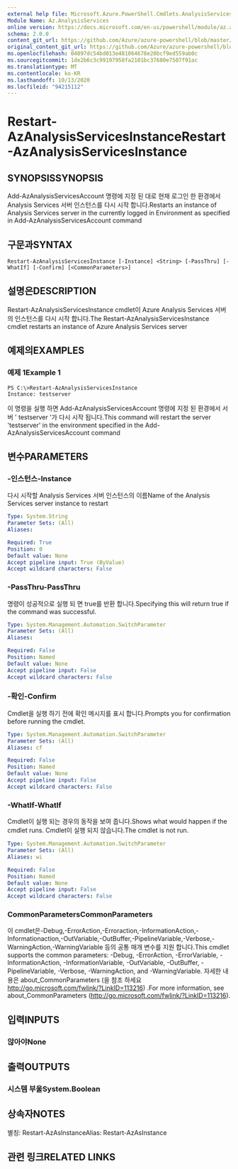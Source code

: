 ```yaml
---
external help file: Microsoft.Azure.PowerShell.Cmdlets.AnalysisServices.Dataplane.dll-Help.xml
Module Name: Az.AnalysisServices
online version: https://docs.microsoft.com/en-us/powershell/module/az.analysisservices/restart-azanalysisservicesinstance
schema: 2.0.0
content_git_url: https://github.com/Azure/azure-powershell/blob/master/src/AnalysisServices/AnalysisServices/help/Restart-AzAnalysisServicesInstance.md
original_content_git_url: https://github.com/Azure/azure-powershell/blob/master/src/AnalysisServices/AnalysisServices/help/Restart-AzAnalysisServicesInstance.md
ms.openlocfilehash: 04097dc54bd013e481064678e20bcf9ed559ab0c
ms.sourcegitcommit: 1de2b6c3c99197958fa2101bc37680e7507f91ac
ms.translationtype: MT
ms.contentlocale: ko-KR
ms.lasthandoff: 10/13/2020
ms.locfileid: "94215112"
---
```

# <span data-ttu-id="5d5fb-101">Restart-AzAnalysisServicesInstance</span><span class="sxs-lookup"><span data-stu-id="5d5fb-101">Restart-AzAnalysisServicesInstance</span></span>

## <span data-ttu-id="5d5fb-102">SYNOPSIS</span><span class="sxs-lookup"><span data-stu-id="5d5fb-102">SYNOPSIS</span></span>
<span data-ttu-id="5d5fb-103">Add-AzAnalysisServicesAccount 명령에 지정 된 대로 현재 로그인 한 환경에서 Analysis Services 서버 인스턴스를 다시 시작 합니다.</span><span class="sxs-lookup"><span data-stu-id="5d5fb-103">Restarts an instance of Analysis Services server in the currently logged in Environment as specified in Add-AzAnalysisServicesAccount command</span></span>

## <span data-ttu-id="5d5fb-104">구문과</span><span class="sxs-lookup"><span data-stu-id="5d5fb-104">SYNTAX</span></span>

```
Restart-AzAnalysisServicesInstance [-Instance] <String> [-PassThru] [-WhatIf] [-Confirm] [<CommonParameters>]
```

## <span data-ttu-id="5d5fb-105">설명은</span><span class="sxs-lookup"><span data-stu-id="5d5fb-105">DESCRIPTION</span></span>
<span data-ttu-id="5d5fb-106">Restart-AzAnalysisServicesInstance cmdlet이 Azure Analysis Services 서버의 인스턴스를 다시 시작 합니다.</span><span class="sxs-lookup"><span data-stu-id="5d5fb-106">The Restart-AzAnalysisServicesInstance cmdlet restarts an instance of Azure Analysis Services server</span></span>

## <span data-ttu-id="5d5fb-107">예제의</span><span class="sxs-lookup"><span data-stu-id="5d5fb-107">EXAMPLES</span></span>

### <span data-ttu-id="5d5fb-108">예제 1</span><span class="sxs-lookup"><span data-stu-id="5d5fb-108">Example 1</span></span>
```
PS C:\>Restart-AzAnalysisServicesInstance
Instance: testserver
```

<span data-ttu-id="5d5fb-109">이 명령을 실행 하면 Add-AzAnalysisServicesAccount 명령에 지정 된 환경에서 서버 ' testserver '가 다시 시작 됩니다.</span><span class="sxs-lookup"><span data-stu-id="5d5fb-109">This command will restart the server 'testserver' in the environment specified in the Add-AzAnalysisServicesAccount command</span></span>

## <span data-ttu-id="5d5fb-110">변수</span><span class="sxs-lookup"><span data-stu-id="5d5fb-110">PARAMETERS</span></span>

### <span data-ttu-id="5d5fb-111">-인스턴스</span><span class="sxs-lookup"><span data-stu-id="5d5fb-111">-Instance</span></span>
<span data-ttu-id="5d5fb-112">다시 시작할 Analysis Services 서버 인스턴스의 이름</span><span class="sxs-lookup"><span data-stu-id="5d5fb-112">Name of the Analysis Services server instance to restart</span></span>

```yaml
Type: System.String
Parameter Sets: (All)
Aliases:

Required: True
Position: 0
Default value: None
Accept pipeline input: True (ByValue)
Accept wildcard characters: False
```

### <span data-ttu-id="5d5fb-113">-PassThru</span><span class="sxs-lookup"><span data-stu-id="5d5fb-113">-PassThru</span></span>
<span data-ttu-id="5d5fb-114">명령이 성공적으로 실행 되 면 true를 반환 합니다.</span><span class="sxs-lookup"><span data-stu-id="5d5fb-114">Specifying this will return true if the command was successful.</span></span>

```yaml
Type: System.Management.Automation.SwitchParameter
Parameter Sets: (All)
Aliases:

Required: False
Position: Named
Default value: None
Accept pipeline input: False
Accept wildcard characters: False
```

### <span data-ttu-id="5d5fb-115">-확인</span><span class="sxs-lookup"><span data-stu-id="5d5fb-115">-Confirm</span></span>
<span data-ttu-id="5d5fb-116">Cmdlet을 실행 하기 전에 확인 메시지를 표시 합니다.</span><span class="sxs-lookup"><span data-stu-id="5d5fb-116">Prompts you for confirmation before running the cmdlet.</span></span>

```yaml
Type: System.Management.Automation.SwitchParameter
Parameter Sets: (All)
Aliases: cf

Required: False
Position: Named
Default value: None
Accept pipeline input: False
Accept wildcard characters: False
```

### <span data-ttu-id="5d5fb-117">-WhatIf</span><span class="sxs-lookup"><span data-stu-id="5d5fb-117">-WhatIf</span></span>
<span data-ttu-id="5d5fb-118">Cmdlet이 실행 되는 경우의 동작을 보여 줍니다.</span><span class="sxs-lookup"><span data-stu-id="5d5fb-118">Shows what would happen if the cmdlet runs.</span></span>
<span data-ttu-id="5d5fb-119">Cmdlet이 실행 되지 않습니다.</span><span class="sxs-lookup"><span data-stu-id="5d5fb-119">The cmdlet is not run.</span></span>

```yaml
Type: System.Management.Automation.SwitchParameter
Parameter Sets: (All)
Aliases: wi

Required: False
Position: Named
Default value: None
Accept pipeline input: False
Accept wildcard characters: False
```

### <span data-ttu-id="5d5fb-120">CommonParameters</span><span class="sxs-lookup"><span data-stu-id="5d5fb-120">CommonParameters</span></span>
<span data-ttu-id="5d5fb-121">이 cmdlet은-Debug,-ErrorAction,-Erroraction,-InformationAction,-Informationaction,-OutVariable,-OutBuffer,-PipelineVariable,-Verbose,-WarningAction,-WarningVariable 등의 공통 매개 변수를 지원 합니다.</span><span class="sxs-lookup"><span data-stu-id="5d5fb-121">This cmdlet supports the common parameters: -Debug, -ErrorAction, -ErrorVariable, -InformationAction, -InformationVariable, -OutVariable, -OutBuffer, -PipelineVariable, -Verbose, -WarningAction, and -WarningVariable.</span></span> <span data-ttu-id="5d5fb-122">자세한 내용은 about_CommonParameters (을 참조 하세요 http://go.microsoft.com/fwlink/?LinkID=113216) .</span><span class="sxs-lookup"><span data-stu-id="5d5fb-122">For more information, see about_CommonParameters (http://go.microsoft.com/fwlink/?LinkID=113216).</span></span>

## <span data-ttu-id="5d5fb-123">입력</span><span class="sxs-lookup"><span data-stu-id="5d5fb-123">INPUTS</span></span>

### <span data-ttu-id="5d5fb-124">않아야</span><span class="sxs-lookup"><span data-stu-id="5d5fb-124">None</span></span>

## <span data-ttu-id="5d5fb-125">출력</span><span class="sxs-lookup"><span data-stu-id="5d5fb-125">OUTPUTS</span></span>

### <span data-ttu-id="5d5fb-126">시스템 부울</span><span class="sxs-lookup"><span data-stu-id="5d5fb-126">System.Boolean</span></span>

## <span data-ttu-id="5d5fb-127">상속자</span><span class="sxs-lookup"><span data-stu-id="5d5fb-127">NOTES</span></span>
<span data-ttu-id="5d5fb-128">별칭: Restart-AzAsInstance</span><span class="sxs-lookup"><span data-stu-id="5d5fb-128">Alias: Restart-AzAsInstance</span></span>

## <span data-ttu-id="5d5fb-129">관련 링크</span><span class="sxs-lookup"><span data-stu-id="5d5fb-129">RELATED LINKS</span></span>
